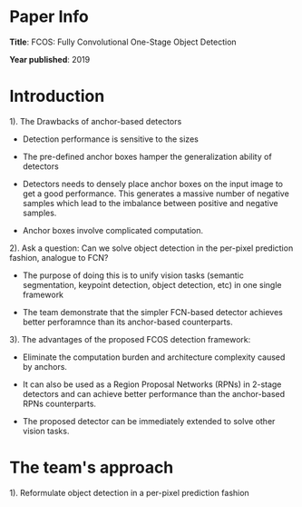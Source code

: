 # Paper Info

**Title**: FCOS: Fully Convolutional One-Stage Object Detection

**Year published**: 2019

# Introduction

1). The Drawbacks of anchor-based detectors

* Detection performance is sensitive to the sizes

* The pre-defined anchor boxes hamper the generalization ability of detectors

* Detectors needs to densely place anchor boxes on the input image to get a good performance. This generates a massive number of negative samples which lead to the imbalance between positive and negative samples.

* Anchor boxes involve complicated computation.

2). Ask a question: Can we solve object detection in the per-pixel prediction fashion, analogue to FCN?

* The purpose of doing this is to unify vision tasks (semantic segmentation, keypoint detection, object detection, etc) in one single framework

* The team demonstrate that the simpler FCN-based detector achieves better perforamnce than its anchor-based counterparts.

3). The advantages of the proposed FCOS detection framework:

* Eliminate the computation burden and architecture complexity caused by anchors.

* It can also be used as a Region Proposal Networks (RPNs) in 2-stage detectors and can achieve better performance than the anchor-based RPNs counterparts.

* The proposed detector can be immediately extended to solve other vision tasks.

# The team's approach

1). Reformulate object detection in a per-pixel prediction fashion

